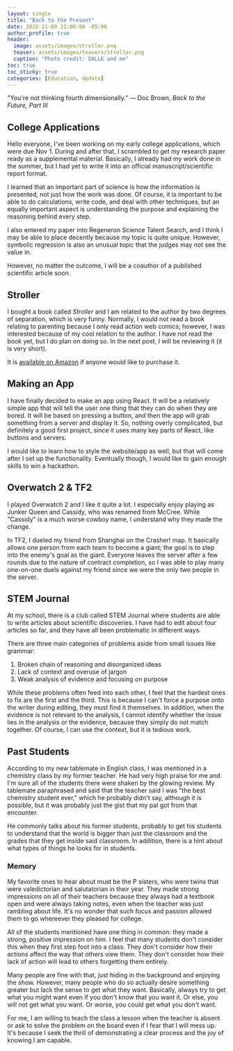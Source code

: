 ```yaml
---
layout: single
title: "Back to the Present"
date: 2022-11-09 21:00:00 -05:00
author_profile: true
header: 
  image: assets/images/stroller.png
  teaser: assets/images/teasers/stroller.png
  caption: "Photo credit: DALLE and me"
toc: true
toc_sticky: true
categories: [Education, Update]
---
```


"You're not thinking fourth dimensionally." — Doc Brown, *Back to the Future, Part III*

## College Applications
Hello everyone, I've been working on my early college applications, which were due Nov 1. During and after that, I scrambled to get my research paper ready as a supplemental material. Basically, I already had my work done in the summer, but I had yet to write it into an official manuscript/scientific report format. 

I learned that an important part of science is how the information is presented, not just how the work was done. Of course, it is important to be able to do calculations, write code, and deal with other techniques, but an equally important aspect is understanding the purpose and explaining the reasoning behind every step. 

I also entered my paper into Regeneron Science Talent Search, and I think I may be able to place decently because my topic is quite unique. However, symbolic regression is also an unusual topic that the judges may not see the value in. 

However, no matter the outcome, I will be a coauthor of a published scientific article soon. 

## Stroller
I bought a book called *Stroller* and I am related to the author by two degrees of separation, which is very funny. Normally, I would not read a book relating to parenting because I only read action web comics; however, I was interested because of my cool relation to the author. I have not read the book yet, but I do plan on doing so. In the next post, I will be reviewing it (it is very short).

It is [available on Amazon](https://a.co/d/4OnpfN4) if anyone would like to purchase it.

## Making an App
I have finally decided to make an app using React. It will be a relatively simple app that will tell the user one thing that they can do when they are bored. It will be based on pressing a button, and then the app will grab something from a server and display it. So, nothing overly complicated, but definitely a good first project, since it uses many key parts of React, like buttons and servers. 

I would like to learn how to style the website/app as well, but that will come after I set up the functionality. Eventually though, I would like to gain enough skills to win a hackathon. 

## Overwatch 2 & TF2
I played Overwatch 2 and I like it quite a lot. I especially enjoy playing as Junker Queen and Cassidy, who was renamed from McCree. While "Cassidy" is a much worse cowboy name, I understand why they made the change. 

In TF2, I dueled my friend from Shanghai on the Crasher! map. It basically allows one person from each team to become a giant; the goal is to step into the enemy's goal as the giant. Everyone leaves the server after a few rounds due to the nature of contract completion, so I was able to play many one-on-one duels against my friend since we were the only two people in the server. 

## STEM Journal 
At my school, there is a club called STEM Journal where students are able to write articles about scientific discoveries. I have had to edit about four articles so far, and they have all been problematic in different ways. 

There are three main categories of problems aside from small issues like grammar:
1. Broken chain of reasoning and disorganized ideas
2. Lack of context and overuse of jargon
3. Weak analysis of evidence and focusing on purpose

While these problems often feed into each other, I feel that the hardest ones to fix are the first and the third. This is because I can't force a purpose onto the writer during editing, they must find it themselves. In addition, when the evidence is not relevant to the analysis, I cannot identify whether the issue lies in the analysis or the evidence, because they simply do not match together. Of course, I can use the context, but it is tedious work. 

## Past Students
According to my new tablemate in English class, I was mentioned in a chemistry class by my former teacher. He had very high praise for me and I'm sure all of the students there were shaken by the glowing review. My tablemate paraphrased and said that the teacher said I was "the best chemistry student ever," which he probably didn't say, although it is possible, but it was probably just the gist that my pal got from that encounter. 

He commonly talks about his former students, probably to get his students to understand that the world is bigger than just the classroom and the grades that they get inside said classroom. In addition, there is a hint about what types of things he looks for in students. 

### Memory

My favorite ones to hear about must be the P sisters, who were twins that were valedictorian and salutatorian in their year. They made strong impressions on all of their teachers because they always had a textbook open and were always taking notes, even when the teacher was just rambling about life. It's no wonder that such focus and passion allowed them to go whereever they pleased for college. 

All of the students mentioned have one thing in common: they made a strong, positive impression on him. I feel that many students don't consider this when they first step foot into a class. They don't consider how their actions affect the way that others view them. They don't consider how their lack of action will lead to others forgetting them entirely. 

Many people are fine with that, just hiding in the background and enjoying the show. However, many people who do so actually desire something greater but lack the sense to get what they want. Basically, always try to get what you might want even if you don't know that you want it. Or else, you will not get what you want. Or worse, you could get what you don't want. 

For me, I am willing to teach the class a lesson when the teacher is absent or ask to solve the problem on the board even if I fear that I will mess up. It's because I seek the thrill of demonstrating a clear process and the joy of knowing I am capable. 